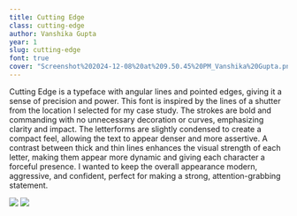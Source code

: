 ```yaml
---
title: Cutting Edge 
class: cutting-edge
author: Vanshika Gupta 
year: 1
slug: cutting-edge
font: true
cover: "Screenshot%202024-12-08%20at%209.50.45%20PM_Vanshika%20Gupta.png"
---
```


Cutting Edge is a typeface with angular lines and pointed edges, giving it a sense of precision and power. This font is inspired by the lines of a shutter from the location I selected for my case study. The strokes are bold and commanding with no unnecessary decoration or curves, emphasizing clarity and impact. The letterforms are slightly condensed to create a compact feel, allowing the text to appear denser and more assertive. A contrast between thick and thin lines enhances the visual strength of each letter, making them appear more dynamic and giving each character a forceful presence. I wanted to keep the overall appearance modern, aggressive, and confident, perfect for making a strong, attention-grabbing statement. 



![](/images/Screenshot%202024-12-08%20at%209.50.45%20PM_Vanshika%20Gupta.png)
![](/images/Screenshot%202025-01-30%20at%2010.13.53%20PM_Vanshika%20Gupta.png)